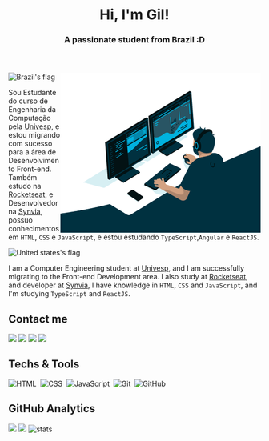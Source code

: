<header>
  <h1 align="center">Hi, I'm Gil!</h1>
  <h3 align="center">A passionate student from Brazil :D</h3>
</header>


<div>
 <img align="right" alt="GIF" src="https://github.com/v08nike/v08nike/blob/main/code.gif?raw=true" width="400" height="320" />
</div>
<img src="https://user-images.githubusercontent.com/102333181/183000071-0c8845b5-e71b-4c74-8912-05e3145f3fa1.png" alt="Brazil's flag" width="40">

Sou Estudante do curso de Engenharia da Computação pela [Univesp](https://www.univesp.br/), e estou migrando com sucesso para a área de Desenvolvimento Front-end. Também estudo na [Rocketseat](https://www.rocketseat.com.br/), e Desenvolvedor na [Synvia](https://www.synvia.com/),  possuo conhecimentos em `HTML`, `CSS` e `JavaScript`, e estou estudando `TypeScript`,`Angular` e `ReactJS`. 

<img src="https://user-images.githubusercontent.com/102333181/183000154-724b273a-f987-4128-88c0-0edc3b809bde.png" alt="United states's flag" width="40">

I am a Computer Engineering student at [Univesp](https://www.univesp.br/), and I am successfully migrating to the Front-end Development area. I also study at [Rocketseat](https://www.rocketseat.com.br/), and developer at [Synvia](https://www.synvia.com/), I have knowledge in `HTML`, `CSS` and `JavaScript`, and I'm studying `TypeScript` and `ReactJS`.

## Contact me
                
<a href="https://www.linkedin.com/in/givaildo-andrade-b2988469/" target="_blank"><img src="https://img.shields.io/badge/-LinkedIn-%230077B5?style=for-the-badge&logo=linkedin&logoColor=white" target="_blank"></a>
<a href="mailto:gil.nmy@gmail.com"><img src="https://img.shields.io/badge/-Gmail-%23333?style=for-the-badge&logo=gmail&logoColor=white" target="_blank"></a>
<a href="http://discordapp.com/users/725926219752669364" target="_blank"><img src="https://img.shields.io/badge/Discord-7289DA?style=for-the-badge&logo=discord&logoColor=white" target="_blank"></a> 
<a href="https://www.instagram.com/gil_nm/" target="_blank"><img src="https://img.shields.io/badge/-Instagram-%23E4405F?style=for-the-badge&logo=instagram&logoColor=white" target="_blank"></a>

## Techs & Tools

![HTML](https://img.shields.io/badge/-HTML-05122A?style=flat&logo=HTML5)&nbsp;
![CSS](https://img.shields.io/badge/-CSS-05122A?style=flat&logo=CSS3&logoColor=1572B6)&nbsp;
![JavaScript](https://img.shields.io/badge/-JavaScript-05122A?style=flat&logo=javascript)&nbsp;
![Git](https://img.shields.io/badge/-Git-05122A?style=flat&logo=git)&nbsp;
![GitHub](https://img.shields.io/badge/-GitHub-05122A?style=flat&logo=github)&nbsp;

## GitHub Analytics

<img height="180em" src="https://github-readme-stats.vercel.app/api/top-langs/?username=givaild&layout=compact&langs_count=7&theme=omni"/>
<img height="180em" src="https://github-readme-stats.vercel.app/api?username=givaild&show_icons=true&theme=omni&include_all_commits=true&count_private=true"/>
<img height="180em" src="https://github-readme-streak-stats.herokuapp.com/?user=givaild&theme=omni" alt="stats"/>

